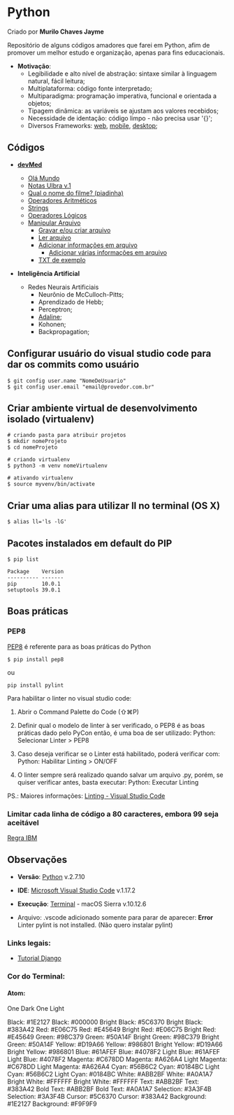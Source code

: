 # Python
Criado por **Murilo Chaves Jayme**

Repositório de alguns códigos amadores que farei em Python, afim de promover um melhor estudo e organização, apenas para fins educacionais.

- **Motivação**:
    - Legibilidade e alto nível de abstração: sintaxe similar à linguagem natural, fácil leitura;
    - Multiplataforma: código fonte interpretado;
    - Multiparadigma: programação imperativa, funcional e orientada a objetos;
    - Tipagem dinâmica: as variáveis se ajustam aos valores recebidos;
    - Necessidade de identação: código limpo - não precisa usar '{}';
    - Diversos Frameworks: [web](https://www.djangoproject.com), [mobile](https://kivy.org/#home), [desktop](https://wiki.python.org/moin/TkInter);

## Códigos
- **[devMed](./devMed)**
    - [Olá Mundo](./devMed/olaMundo.py)
    - [Notas Ulbra v.1](./devMed/notasUlbrav1.py)
    - [Qual o nome do filme? (piadinha)](./devMed/nomeFilme.py)
    - [Operadores Aritméticos](./devMed/operadoresAritmeticos.py)
    - [Strings](./devMed/string.py)
    - [Operadores Lógicos](./devMed/operadoresLogicos.py)
    - [Manipular Arquivo](./devMed/Manipular%20Arquivo)
        - [Gravar e/ou criar arquivo](./devMed/Manipular%20Arquivo/gravarECriar.py)
        - [Ler arquivo](./devMed/Manipular%20Arquivo/ler.py)
        - [Adicionar informações em arquivo](./devMed/Manipular%20Arquivo/adicionar.py)
            - [Adicionar várias informações em arquivo](./devMed/Manipular%20Arquivo/adicionarVarios.py)
        - [TXT de exemplo](./devMed/Manipular%20Arquivo/teste.txt)

- **Inteligência Artificial**
    - Redes Neurais Artificiais
        - Neurônio de McCulloch-Pitts;
        - Aprendizado de Hebb;
        - Perceptron;
        - [Adaline](./Inteligência%20Artificial/Redes%20Neurais%20Artificiais/Adaline);
        - Kohonen;
        - Backpropagation;

## Configurar usuário do visual studio code para dar os commits como usuário
```
$ git config user.name "NomeDeUsuario"
$ git config user.email "email@provedor.com.br"
```

## Criar ambiente virtual de desenvolvimento isolado (virtualenv)
```
# criando pasta para atribuir projetos
$ mkdir nomeProjeto
$ cd nomeProjeto

# criando virtualenv
$ python3 -m venv nomeVirtualenv

# ativando virtualenv
$ source myvenv/bin/activate
```

## Criar uma alias para utilizar ll no terminal (OS X)
```
$ alias ll='ls -lG'
```

## Pacotes instalados em default do PIP
```
$ pip list
```

```
Package    Version
---------- -------
pip        10.0.1 
setuptools 39.0.1 
```

## Boas práticas

### PEP8

[PEP8](https://www.python.org/dev/peps/pep-0008/) é referente para as boas práticas do Python

``` $ pip install pep8 ```

ou

``` pip install pylint ```

Para habilitar o linter no visual studio code:

1. Abrir o Command Palette do Code (⇧⌘P)

2. Definir qual o modelo de linter à ser verificado, o PEP8 é as boas práticas dado pelo PyCon então, é uma boa de ser utilizado: Python: Selecionar Linter > PEP8

3. Caso deseja verificar se o Linter está habilitado, poderá verificar com: Python: Habilitar Linting > ON/OFF

4. O linter sempre será realizado quando salvar um arquivo .py, porém, se quiser verificar antes, basta executar: Python: Executar Linting

PS.: Maiores informações: [Linting - Visual Studio Code](https://code.visualstudio.com/docs/python/linting)

### Limitar cada linha de código a 80 caracteres, embora 99 seja aceitável

[Regra IBM](https://softwareengineering.stackexchange.com/questions/148677/why-is-80-characters-the-standard-limit-for-code-width)

## Observações
- **Versão**: [Python](https://www.python.org) v.2.7.10
- **IDE**: [Microsoft Visual Studio Code](https://code.visualstudio.com) v.1.17.2
- **Execução**: [Terminal](https://support.apple.com/pt-br/guide/terminal/welcome) - macOS Sierra v.10.12.6

- Arquivo: .vscode adicionado somente para parar de aparecer: **Error** Linter pylint is not installed. (Não quero instalar pylint)

### Links legais:

- [Tutorial Django](https://tutorial.djangogirls.org/pt/django_installation/)


### Cor do Terminal:

#### Atom:

One Dark                       One Light

Black:          #1E2127        Black:          #000000
Bright Black:   #5C6370        Bright Black:   #383A42
Red:            #E06C75        Red:            #E45649
Bright Red:     #E06C75        Bright Red:     #E45649
Green:          #98C379        Green:          #50A14F
Bright Green:   #98C379        Bright Green:   #50A14F
Yellow:         #D19A66        Yellow:         #986801
Bright Yellow:  #D19A66        Bright Yellow:  #986801
Blue:           #61AFEF        Blue:           #4078F2
Light Blue:     #61AFEF        Light Blue:     #4078F2
Magenta:        #C678DD        Magenta:        #A626A4
Light Magenta:  #C678DD        Light Magenta:  #A626A4
Cyan:           #56B6C2        Cyan:           #0184BC
Light Cyan:     #56B6C2        Light Cyan:     #0184BC
White:          #ABB2BF        White:          #A0A1A7
Bright White:   #FFFFFF        Bright White:   #FFFFFF
Text:           #ABB2BF        Text:           #383A42
Bold Text:      #ABB2BF        Bold Text:      #A0A1A7
Selection:      #3A3F4B        Selection:      #3A3F4B
Cursor:         #5C6370        Cursor:         #383A42
Background:     #1E2127        Background:     #F9F9F9
